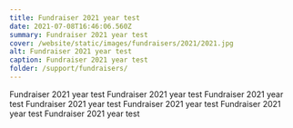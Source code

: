 ```yaml
---
title: Fundraiser 2021 year test
date: 2021-07-08T16:46:06.560Z
summary: Fundraiser 2021 year test
cover: /website/static/images/fundraisers/2021/2021.jpg
alt: Fundraiser 2021 year test
caption: Fundraiser 2021 year test
folder: /support/fundraisers/
---
```

Fundraiser 2021 year test Fundraiser 2021 year test Fundraiser 2021 year test Fundraiser 2021 year test Fundraiser 2021 year test Fundraiser 2021 year test Fundraiser 2021 year test